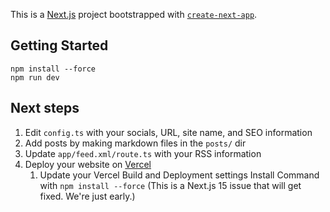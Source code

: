 This is a [Next.js](https://nextjs.org) project bootstrapped with [`create-next-app`](https://nextjs.org/docs/app/api-reference/cli/create-next-app).

## Getting Started

```
npm install --force
npm run dev
```

## Next steps

1. Edit `config.ts` with your socials, URL, site name, and SEO information
2. Add posts by making markdown files in the `posts/` dir
3. Update `app/feed.xml/route.ts` with your RSS information
4. Deploy your website on [Vercel](https://vercel.com/zeevos-projects)
   1. Update your Vercel Build and Deployment settings Install Command with `npm install --force` (This is a Next.js 15 issue that will get fixed. We're just early.)
